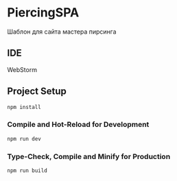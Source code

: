 # PiercingSPA

Шаблон для сайта мастера пирсинга

## IDE

WebStorm

## Project Setup

```sh
npm install
```

### Compile and Hot-Reload for Development

```sh
npm run dev
```

### Type-Check, Compile and Minify for Production

```sh
npm run build
```
